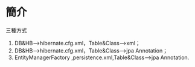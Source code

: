 # 簡介

三種方式

1. DB&HB-->hibernate.cfg.xml，Table&Class-->xml；
2. DB&HB-->hibernate.cfg.xml，Table&Class-->jpa Annotation；
3. EntityManagerFactory ,persistence.xml,Table&Class-->jpa Annotation.
